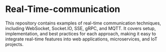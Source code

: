 # Real-Time-communication
This repository contains examples of real-time communication techniques, including WebSocket, Socket.IO, SSE, gRPC, and MQTT. It covers setup, implementation, and best practices for each approach, making it easy to integrate real-time features into web applications, microservices, and IoT projects.
